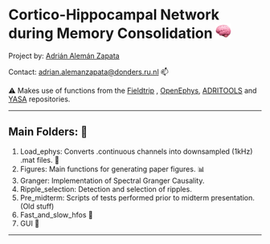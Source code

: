 # Cortico-Hippocampal Network during Memory Consolidation <img src="brain.png" width="30"> 

Project by: [Adrián Alemán Zapata](https://www.linkedin.com/in/adri%C3%A1n-alem%C3%A1n-zapata-b1b727b2/)  <!--- <img src="raised.png" width="25"> -->

<!---:mortar_board: *Defended on 16th November 2018 at TU Eindhoven, The Netherlands.* 
<!---<p align="center">
<img src="giphy.gif" width="300">
</p>
<!--- <img src="poster_Adrian8.png" width="800">--->

Contact: adrian.alemanzapata@donders.ru.nl :mailbox: 

:warning: Makes use of functions from the [Fieldtrip](https://github.com/fieldtrip/fieldtrip) , [OpenEphys](https://github.com/open-ephys/analysis-tools), [ADRITOOLS](https://github.com/Aleman-Z/ADRITOOLS) and [YASA](https://github.com/raphaelvallat/yasa) repositories.


--------------------------------
## Main Folders: :file_folder: 
1. Load_ephys: Converts .continuous channels into downsampled (1kHz) .mat files. :floppy_disk:
2. Figures: Main functions for generating paper figures. :bar_chart: 
3. Granger: Implementation of Spectral Granger Causality. 
4. Ripple_selection: Detection and selection of ripples.
5. Pre_midterm: Scripts of tests performed prior to midterm presentation. (Old stuff)
6. Fast_and_slow_hfos :page_facing_up:
7. GUI :hammer:

--------------------------------
